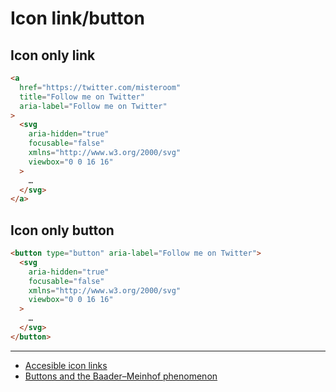 # Icon link/button

## Icon only link

```html
<a
  href="https://twitter.com/misteroom"
  title="Follow me on Twitter"
  aria-label="Follow me on Twitter"
>
  <svg
    aria-hidden="true"
    focusable="false"
    xmlns="http://www.w3.org/2000/svg"
    viewbox="0 0 16 16"
  >
    …
  </svg>
</a>
```

## Icon only button

```html
<button type="button" aria-label="Follow me on Twitter">
  <svg
    aria-hidden="true"
    focusable="false"
    xmlns="http://www.w3.org/2000/svg"
    viewbox="0 0 16 16"
  >
    …
  </svg>
</button>
```

---

- [Accesible icon links](https://hugogiraudel.com/2020/12/10/accessible-icon-links/)
- [Buttons and the Baader–Meinhof phenomenon](https://www.matuzo.at/blog/2022/button-baader/)
